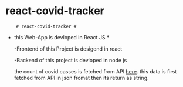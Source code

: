 # react-covid-tracker
        # react-covid-tracker #
* this Web-App is devloped in React JS *
    
    -Frontend of this Project is desigend in react
    
    -Backend of this project is devloped in node js

    the count of covid casses is fetched from API [here](https://corona.lmao.ninja/docs/). 
    this data is first fetched from API in json fromat then its return as string. 

